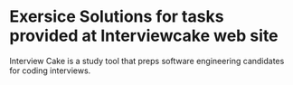 # Exersice Solutions for tasks provided at Interviewcake web site
Interview Cake is a study tool that preps software engineering candidates for coding interviews.
